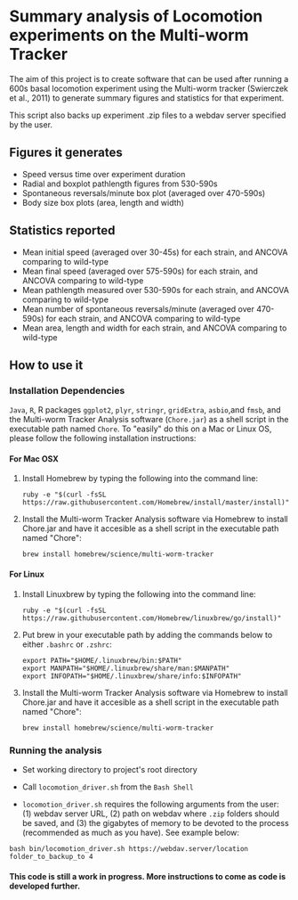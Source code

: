 # Summary analysis of Locomotion experiments on the Multi-worm Tracker
The aim of this project is to create software that can be used after running
a 600s basal locomotion experiment using the Multi-worm tracker (Swierczek et al., 2011)
to generate summary figures and statistics for that experiment. 

This script also backs up experiment .zip files to a webdav server specified by the
user. 

## Figures it generates
* Speed versus time over experiment duration
* Radial and boxplot pathlength figures from 530-590s
* Spontaneous reversals/minute box plot (averaged over 470-590s)
* Body size box plots (area, length and width)

## Statistics reported
* Mean initial speed (averaged over 30-45s) for each strain, and ANCOVA comparing to wild-type
* Mean final speed (averaged over 575-590s) for each strain, and ANCOVA comparing to wild-type
* Mean pathlength measured over 530-590s for each strain, and ANCOVA comparing to wild-type
* Mean number of spontaneous reversals/minute (averaged over 470-590s) for each strain, and ANCOVA comparing to wild-type
* Mean area, length and width for each strain, and ANCOVA comparing to wild-type

## How to use it

### Installation Dependencies

`Java`, `R`, R packages `ggplot2`, `plyr`, `stringr`, `gridExtra`, `asbio`,and `fmsb`, and the Multi-worm Tracker 
Analysis software (`Chore.jar`) as a shell script in the executable path named `Chore`. 
To "easily" do this on a Mac or Linux OS, please follow the following installation 
instructions:

#### For Mac OSX
1. Install Homebrew by typing the following into the command line:


	~~~
	ruby -e "$(curl -fsSL https://raw.githubusercontent.com/Homebrew/install/master/install)"
	~~~
2. Install the Multi-worm Tracker Analysis software via Homebrew to install Chore.jar and
have it accesible as a shell script in the executable path named "Chore":


	~~~
	brew install homebrew/science/multi-worm-tracker
	~~~


#### For Linux
1. Install Linuxbrew by typing the following into the command line:


	~~~
	ruby -e "$(curl -fsSL https://raw.githubusercontent.com/Homebrew/linuxbrew/go/install)"
	~~~
2. Put brew in your executable path by adding the commands below to either `.bashrc` or 
`.zshrc`: 

	~~~
	export PATH="$HOME/.linuxbrew/bin:$PATH"
	export MANPATH="$HOME/.linuxbrew/share/man:$MANPATH"
	export INFOPATH="$HOME/.linuxbrew/share/info:$INFOPATH"
	~~~
	
3. Install the Multi-worm Tracker Analysis software via Homebrew to install Chore.jar and
have it accesible as a shell script in the executable path named "Chore":


	`brew install homebrew/science/multi-worm-tracker`


### Running the analysis

* Set working directory to project's root directory

* Call `locomotion_driver.sh` from the `Bash Shell`

* `locomotion_driver.sh` requires the following arguments from the user: (1) webdav server 
URL, (2) path on webdav where `.zip` folders should be saved, and (3) the gigabytes of 
memory to be devoted to the process (recommended as much as you have). See example below:

`bash bin/locomotion_driver.sh https://webdav.server/location folder_to_backup_to 4`

#### This code is still a work in progress. More instructions to come as code is developed further.
